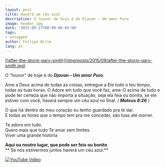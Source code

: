 ```yaml
---
layout: post
title: Haverá um céu azul
description: O louvor de hoje é do Djavan - Um amor Puro
image: header.jpg
date: '2015-09-17T00:00:00-05:00'
tags:
- untagged
author: Fellipe Brito
lang: pt
---
```


[![after-the-storm-gary-smith](/img/posts/2015/09/after-the-storm-gary-
smith.jpg)](/img/posts/2015/09/after-the-storm-gary-smith.jpg)

O “louvor” de hoje é do **_Djavan – Um amor Puro_**.

Ame a Deus acima de todas as coisas, entregue a Ele todo o teu tempo, todas as
tuas horas. O Adore em tudo que você faz, ame-O acima de tudo e pode ter
certeza que não importa a situação, seja ela feia ou bonita, se ele estiver
com você, haverá sempre um céu azul no final. _( **Mateus 8:26** )_

O que há dentro do meu coração eu tenho guardado pra te dar.  
E todas as horas que o tempo tem pra me conceder, são tuas até morrer.

Te adoro em tudo.  
Quero mais que tudo Te amar sem limites.  
Viver uma grande história

**Aqui ou noutro lugar, que pode ser feio ou bonito**  
** Se nós estivermos juntos haverá um céu azul.**

[![YouTube
Video](http://img.youtube.com/vi/fKEiiXA6VLE/0.jpg)](http://www.youtube.com/watch?v=fKEiiXA6VLE)

